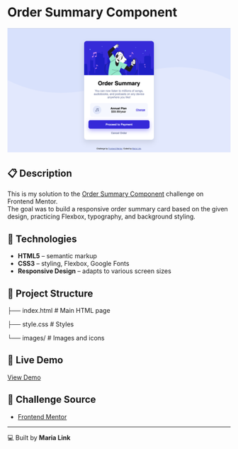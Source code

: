 # Order Summary Component

![Preview](../../../../img/screenshots/screenshot-newbee-1.png)

## 📋 Description

This is my solution to the [Order Summary Component](https://www.frontendmentor.io/challenges/order-summary-component-QlPmajDUj) challenge on Frontend Mentor.  
The goal was to build a responsive order summary card based on the given design, practicing Flexbox, typography, and background styling.

## 🚀 Technologies

- **HTML5** – semantic markup
- **CSS3** – styling, Flexbox, Google Fonts
- **Responsive Design** – adapts to various screen sizes

## 📂 Project Structure

├── index.html # Main HTML page

├── style.css # Styles

└── images/ # Images and icons

## 🔗 Live Demo

[View Demo](https://your-live-demo-link.com) <!-- Replace with your GitHub Pages link -->

## 📝 Challenge Source

- [Frontend Mentor](https://www.frontendmentor.io?ref=challenge)

---

💻 Built by **Maria Link**
